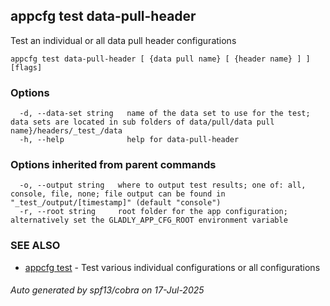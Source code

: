 ## appcfg test data-pull-header

Test an individual or all data pull header configurations

```
appcfg test data-pull-header [ {data pull name} [ {header name} ] ] [flags]
```

### Options

```
  -d, --data-set string   name of the data set to use for the test; data sets are located in sub folders of data/pull/data pull name}/headers/_test_/data
  -h, --help              help for data-pull-header
```

### Options inherited from parent commands

```
  -o, --output string   where to output test results; one of: all, console, file, none; file output can be found in "_test_/output/[timestamp]" (default "console")
  -r, --root string     root folder for the app configuration; alternatively set the GLADLY_APP_CFG_ROOT environment variable
```

### SEE ALSO

* [appcfg test](appcfg_test.md)	 - Test various individual configurations or all configurations

###### Auto generated by spf13/cobra on 17-Jul-2025
